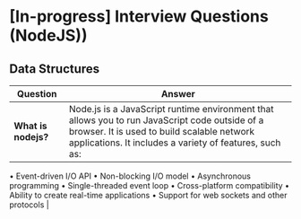 # [In-progress] Interview Questions (NodeJS))

## Data Structures

| Question | Answer |
| -------- | ------ |
| **What is nodejs?** | Node.js is a JavaScript runtime environment that allows you to run JavaScript code outside of a browser. It is used to build scalable network applications. It includes a variety of features, such as: 

• Event-driven I/O API
• Non-blocking I/O model
• Asynchronous programming
• Single-threaded event loop
• Cross-platform compatibility
• Ability to create real-time applications
• Support for web sockets and other protocols |
